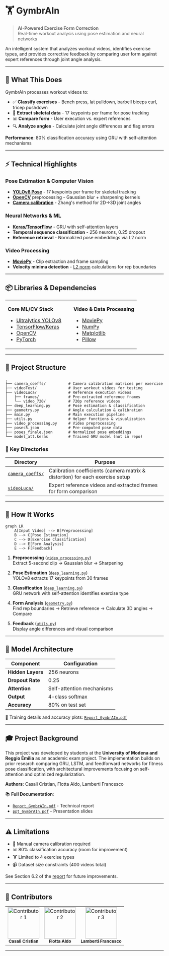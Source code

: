 # 🏋️ GymbrAIn

> **AI-Powered Exercise Form Correction**  
> Real-time workout analysis using pose estimation and neural networks

An intelligent system that analyzes workout videos, identifies exercise types, and provides corrective feedback by comparing user form against expert references through joint angle analysis.

---

## 🎯 What This Does

GymbrAIn processes workout videos to:

- ✅ **Classify exercises** - Bench press, lat pulldown, barbell biceps curl, tricep pushdown
- 🦴 **Extract skeletal data** - 17 keypoints per frame for pose tracking
- 📊 **Compare form** - User execution vs. expert references
- 🔍 **Analyze angles** - Calculate joint angle differences and flag errors

**Performance**: 80% classification accuracy using GRU with self-attention mechanisms

---

## ⚡ Technical Highlights

### Pose Estimation & Computer Vision
- **[YOLOv8 Pose](https://github.com/ultralytics/ultralytics)** - 17 keypoints per frame for skeletal tracking
- **[OpenCV](https://opencv.org/)** preprocessing - Gaussian blur + sharpening kernels
- **[Camera calibration](https://docs.opencv.org/4.x/dc/dbb/tutorial_py_calibration.html)** - Zhang's method for 2D→3D joint angles

### Neural Networks & ML
- **[Keras/TensorFlow](https://www.tensorflow.org/)** - GRU with self-attention layers
- **Temporal sequence classification** - 256 neurons, 0.25 dropout
- **Reference retrieval** - Normalized pose embeddings via L2 norm

### Video Processing
- **[MoviePy](https://zulko.github.io/moviepy/)** - Clip extraction and frame sampling
- **Velocity minima detection** - [L2 norm](https://developer.mozilla.org/en-US/docs/Web/JavaScript/Reference/Global_Objects/Math/hypot) calculations for rep boundaries

---

## 📦 Libraries & Dependencies

<table>
<tr>
<td width="50%" valign="top">

**Core ML/CV Stack**
- [Ultralytics YOLOv8](https://github.com/ultralytics/ultralytics)
- [TensorFlow/Keras](https://www.tensorflow.org/)
- [OpenCV](https://opencv.org/)
- [PyTorch](https://pytorch.org/)

</td>
<td width="50%" valign="top">

**Video & Data Processing**
- [MoviePy](https://zulko.github.io/moviepy/)
- [NumPy](https://numpy.org/)
- [Matplotlib](https://matplotlib.org/)
- [Pillow](https://python-pillow.org/)

</td>
</tr>
</table>

---

## 📁 Project Structure

```
.
├── camera_coeffs/          # Camera calibration matrices per exercise
├── videoTest/              # User workout videos for testing
├── videoLuca/              # Reference execution videos
│   ├── frames/             # Pre-extracted reference frames
│   └── video_720/          # 720p reference videos
├── deep_learning.py        # Pose estimation & classification
├── geometry.py             # Angle calculation & calibration
├── main.py                 # Main execution pipeline
├── utils.py                # Helper functions & visualization
├── video_processing.py     # Video preprocessing
├── poses5.json             # Pre-computed pose data
├── poses_finale.json       # Normalized pose embeddings
└── model_att.keras         # Trained GRU model (not in repo)
```

### 📂 Key Directories

| Directory | Purpose |
|-----------|---------|
| [`camera_coeffs/`](camera_coeffs/) | Calibration coefficients (camera matrix & distortion) for each exercise setup |
| [`videoLuca/`](videoLuca/) | Expert reference videos and extracted frames for form comparison |

---

## 🔄 How It Works

```mermaid
graph LR
    A[Input Video] --> B[Preprocessing]
    B --> C[Pose Estimation]
    C --> D[Exercise Classification]
    D --> E[Form Analysis]
    E --> F[Feedback]
```

1. **Preprocessing** ([`video_processing.py`](video_processing.py))  
   Extract 5-second clip → Gaussian blur → Sharpening

2. **Pose Estimation** ([`deep_learning.py`](deep_learning.py))  
   YOLOv8 extracts 17 keypoints from 30 frames

3. **Classification** ([`deep_learning.py`](deep_learning.py))  
   GRU network with self-attention identifies exercise type

4. **Form Analysis** ([`geometry.py`](geometry.py))  
   Find rep boundaries → Retrieve reference → Calculate 3D angles → Compare

5. **Feedback** ([`utils.py`](utils.py))  
   Display angle differences and visual comparison

---

## 🧠 Model Architecture

| Component | Configuration |
|-----------|--------------|
| **Hidden Layers** | 256 neurons |
| **Dropout Rate** | 0.25 |
| **Attention** | Self-attention mechanisms |
| **Output** | 4-class softmax |
| **Accuracy** | 80% on test set |

📄 Training details and accuracy plots: [`Report_GymbrAIn.pdf`](Report_GymbrAIn.pdf)

---

## 🎓 Project Background

This project was developed by students at the **University of Modena and Reggio Emilia** as an academic exam project. The implementation builds on prior research comparing GRU, LSTM, and feedforward networks for fitness pose classification, with architectural improvements focusing on self-attention and optimized regularization.

**Authors**: Casali Cristian, Flotta Aldo, Lamberti Francesco

📚 **Full Documentation**:
- [`Report_GymbrAIn.pdf`](Report_GymbrAIn.pdf) - Technical report
- [`ppt_GymbrAIn.pdf`](ppt_GymbrAIn.pdf) - Presentation slides

---

## ⚠️ Limitations

- 🔧 Manual camera calibration required
- 📊 80% classification accuracy (room for improvement)
- 🏋️ Limited to 4 exercise types
- 📹 Dataset size constraints (400 videos total)

See Section 6.2 of the [report](Report_GymbrAIn.pdf) for future improvements.

---

## 👥 Contributors

<table>
<tr>
    <td align="center">
        <a href="https://github.com/Cristian-2001">
            <img src="https://github.com/Cristian-2001.png" width="100px;" alt="Contributor 1"/>
            <br />
            <sub><b>Casali Cristian</b></sub>
        </a>
    </td>
    <td align="center">
        <a href="https://github.com/aldoflotta">
            <img src="https://github.com/aldoflotta.png" width="100px;" alt="Contributor 2"/>
            <br />
            <sub><b>Flotta Aldo</b></sub>
        </a>
    </td>
    <td align="center">
        <a href="https://github.com/Lambo52">
            <img src="https://github.com/Lambo52.png" width="100px;" alt="Contributor 3"/>
            <br />
            <sub><b>Lamberti Francesco</b></sub>
        </a>
    </td>
</tr>
</table>

---
